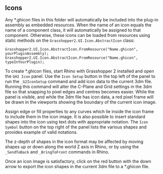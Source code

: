 ## Icons

Any *.ghicon files in this folder will automatically be included  into the plug-in assembly as embedded resources. When the name of an icon equals the name of a component class, it will automatically be assigned to that component. Otherwise, these icons can be loaded from resources using static methods on the `Grasshopper2.UI.Icon.AbstractIcon` class:

```
Grasshopper2.UI.Icon.AbstractIcon.FromResource("Name.ghicon", yourPluginAssembly);
Grasshopper2.UI.Icon.AbstractIcon.FromResource("Name.ghicon", typeInYourPlugin);
```

To create *.ghicon files, start Rhino with Grasshopper 2 installed and open the `GH2 Icon` panel. Use the `Icon Setup` button in the top left of the panel to run the `_G2IconSetup` command and add icon data to the current 3dm file. Running this command will alter the C-Plane and Grid settings in the 3dm file so that snapping to pixel edges and centres becomes easier. While the panel is visible, and while the 3dm file has icon data, a red pixel frame will be drawn in the viewports showing the boundary of the current icon image.

Assign edge or fill properties to any curves which lie inside the icon frame to include them in the icon image. It is also possible to insert standard shapes into the icon using text dots with appropriate notation. The `Icon Symbol` button on the top right of the panel lists the various shapes and provides example of valid notations.

The z-depth of shapes in the icon format may be affected by moving shapes up or down along the world Z axis in Rhino, or by using the `_SendToBack` and `_BringToFront` commands in Rhino.

Once an icon image is satisfactory, click on the red button with the down arrow to export the icon shapes in the current 3dm file to a *.ghicon file.